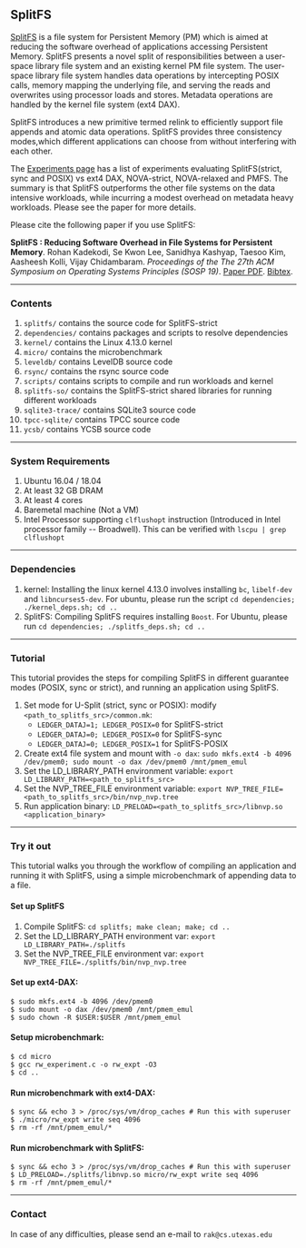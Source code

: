 ## SplitFS

[SplitFS](https://github.com/rohankadekodi/SplitFS) is a file system for Persistent Memory (PM) which is aimed at reducing the software overhead of applications accessing Persistent Memory. SplitFS presents a novel split of responsibilities between a user-space library file system and an existing kernel PM file system. The user-space library file system handles data operations by intercepting POSIX calls, memory mapping the underlying file, and serving the reads and overwrites using processor loads and stores. Metadata operations are handled by the kernel file system (ext4 DAX). 

SplitFS introduces a new primitive termed relink to efficiently support file appends and atomic data operations. SplitFS provides three consistency modes,which different applications can choose from without interfering with each other.

The [Experiments
page](https://github.com/rohankadekodi/SplitFS/blob/master/experiments.md)
has a list of experiments evaluating SplitFS(strict, sync and POSIX) vs ext4 DAX, NOVA-strict, NOVA-relaxed and PMFS. The summary is that SplitFS outperforms the other file systems on the data intensive workloads, while incurring a modest overhead on metadata heavy workloads. Please see the paper for more details. 

Please cite the following paper if you use SplitFS: 

**SplitFS : Reducing Software Overhead in File Systems for Persistent Memory**.
Rohan Kadekodi, Se Kwon Lee, Sanidhya Kashyap, Taesoo Kim, Aasheesh Kolli, Vijay Chidambaram. 
*Proceedings of the The 27th ACM Symposium on Operating Systems Principles (SOSP 19)*. 
[Paper PDF](https://www.cs.utexas.edu/~vijay/papers/sosp19-splitfs.pdf). [Bibtex](https://www.cs.utexas.edu/~vijay/bibtex/sosp19-splitfs.bib).

---

### Contents

1. `splitfs/` contains the source code for SplitFS-strict
2. `dependencies/` contains packages and scripts to resolve dependencies
3. `kernel/` contains the Linux 4.13.0 kernel
4. `micro/` contains the microbenchmark
4. `leveldb/` contains LevelDB source code
5. `rsync/` contains the rsync source code
6. `scripts/` contains scripts to compile and run workloads and kernel
7. `splitfs-so/` contains the SplitFS-strict shared libraries for running different workloads
8. `sqlite3-trace/` contains SQLite3 source code
9. `tpcc-sqlite/` contains TPCC source code
10. `ycsb/` contains YCSB source code

---

### System Requirements

1. Ubuntu 16.04 / 18.04
2. At least 32 GB DRAM
3. At least 4 cores
4. Baremetal machine (Not a VM)
5. Intel Processor supporting `clflushopt` instruction (Introduced in Intel processor family -- Broadwell). This can be verified with `lscpu | grep clflushopt`

---

### Dependencies

1. kernel: Installing the linux kernel 4.13.0 involves installing `bc`, `libelf-dev` and `libncurses5-dev`. For ubuntu, please run the script `cd dependencies; ./kernel_deps.sh; cd ..`
2. SplitFS: Compiling SplitFS requires installing `Boost`. For Ubuntu, please run `cd dependencies; ./splitfs_deps.sh; cd ..`

---

### Tutorial

This tutorial provides the steps for compiling SplitFS in different guarantee modes (POSIX, sync or strict), and running an application using SplitFS.

1. Set mode for U-Split (strict, sync or POSIX): modify `<path_to_splitfs_src>/common.mk`:
    * `LEDGER_DATAJ=1; LEDGER_POSIX=0` for SplitFS-strict
    * `LEDGER_DATAJ=0; LEDGER_POSIX=0` for SplitFS-sync
    * `LEDGER_DATAJ=0; LEDGER_POSIX=1` for SplitFS-POSIX
1. Create ext4 file system and mount with `-o dax`: `sudo mkfs.ext4 -b 4096 /dev/pmem0; sudo mount -o dax /dev/pmem0 /mnt/pmem_emul`
2. Set the LD_LIBRARY_PATH environment variable: `export LD_LIBRARY_PATH=<path_to_splitfs_src>`
3. Set the NVP_TREE_FILE environment variable: `export NVP_TREE_FILE=<path_to_splitfs_src>/bin/nvp_nvp.tree`
4. Run  application binary: `LD_PRELOAD=<path_to_splitfs_src>/libnvp.so <application_binary>`

---

### Try it out

This tutorial walks you through the workflow of compiling an application and running it with SplitFS, using a simple microbenchmark of appending data to a file.

#### Set up SplitFS
1. Compile SplitFS: `cd splitfs; make clean; make; cd ..`
2. Set the LD_LIBRARY_PATH environment var: `export LD_LIBRARY_PATH=./splitfs`
3. Set the NVP_TREE_FILE environment var: `export NVP_TREE_FILE=./splitfs/bin/nvp_nvp.tree`

#### Set up ext4-DAX:
```
$ sudo mkfs.ext4 -b 4096 /dev/pmem0
$ sudo mount -o dax /dev/pmem0 /mnt/pmem_emul
$ sudo chown -R $USER:$USER /mnt/pmem_emul
```

#### Setup microbenchmark:
```
$ cd micro
$ gcc rw_experiment.c -o rw_expt -O3
$ cd ..
```

#### Run microbenchmark with ext4-DAX:
```
$ sync && echo 3 > /proc/sys/vm/drop_caches # Run this with superuser
$ ./micro/rw_expt write seq 4096
$ rm -rf /mnt/pmem_emul/*
```

#### Run microbenchmark with SplitFS:
```
$ sync && echo 3 > /proc/sys/vm/drop_caches # Run this with superuser
$ LD_PRELOAD=./splitfs/libnvp.so micro/rw_expt write seq 4096
$ rm -rf /mnt/pmem_emul/*
```

---

### Contact

In case of any difficulties, please send an e-mail to `rak@cs.utexas.edu`
